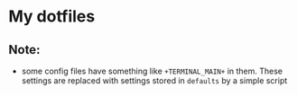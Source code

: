 # My dotfiles

## Note:

 - some config files have something like `+TERMINAL_MAIN+` in them. These settings are replaced with settings stored in `defaults` by a simple script


